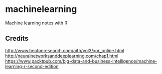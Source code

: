 # machinelearning

Machine learning notes with R

## Credits

http://www.heatonresearch.com/aifh/vol3/xor_online.html
http://neuralnetworksanddeeplearning.com/chap1.html
https://www.packtpub.com/big-data-and-business-intelligence/machine-learning-r-second-edition

